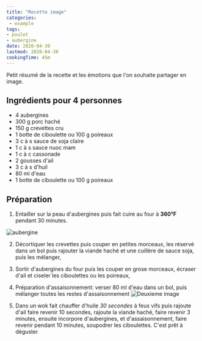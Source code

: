 ```yaml
---
title: "Recette image"
categories:
 - example
tags:
- poulet
- aubergine
date: 2020-04-30
lastmod: 2020-04-30
cookingTime: 45m
---
```

Petit résumé de la recette et les émotions que l'on souhaite partager en image.

<!--more--> 

## Ingrédients pour 4 personnes

- 4 aubergines
- 300 g porc haché
- 150 g crevettes cru
- 1 botte de ciboulette ou 100 g poireaux
- 3 c à s sauce de soja claire
- 1 c à s sauce nuoc mam
- 1 c à c cassonade
- 2 gousses d'ail
- 3 c à s d'huil
- 80 ml d'eau
- 1 botte de ciboulette ou 100 g poireaux

## Préparation ##

1. Entailler sur la peau d'aubergines puis fait cuire au four à **360°F** pendant 30 minutes.

![aubergine](01.jpg)

2. Décortiquer les crevettes puis couper en petites morceaux, les réservé dans un bol puis rajouter la viande haché et une cuillère de sauce soja, puis les mélanger,

3. Sortir d'aubergines du four puis les couper en grose morceaux, écraser d'ail et ciseler les ciboulettes ou les poireaux,

4. Préparation d'assaisonnement: verser 80 ml d'eau dans un bol, puis mélanger toutes les restes d'assaisonnement
![Deuxieme image](02.jpg)

5. Dans un wok fait chauffer d'huile *30 secondes* à feux vifs puis rajoute d'ail faire revenir 10 secondes, rajoute la viande haché, faire revenir 3 minutes, ensuite incorpore d'aubergines, et d'assaisonnement, faire revenir pendant 10 minutes, soupodrer les ciboulettes. 
C'est prêt à déguster 
